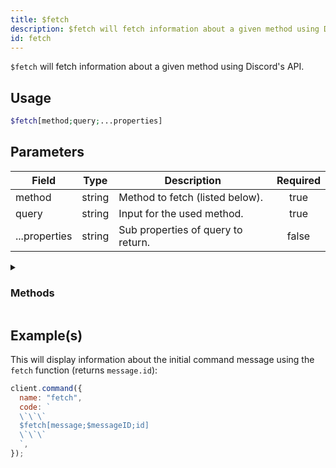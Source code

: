 ```yaml
---
title: $fetch
description: $fetch will fetch information about a given method using Discord's API.
id: fetch
---
```


`$fetch` will fetch information about a given method using Discord's API.

## Usage

```php
$fetch[method;query;...properties]
```

## Parameters

| Field         | Type   | Description                        | Required |
| ------------- | ------ | ---------------------------------- | :------: |
| method        | string | Method to fetch (listed below).    |   true   |
| query         | string | Input for the used method.         |   true   |
| ...properties | string | Sub properties of query to return. |  false   |

<details>
  <summary><h3> Methods </h3></summary>

| Methods             |
| ------------------- |
| message             |
| channel             |
| user                |
| invite              |
| webhook             |
| application         |
| command             |
| guildPreview        |
| guildTemplate       |
| premiumStickerPacks |
| sticker             |
| guildCommand        |
| default             |

</details>

## Example(s)

This will display information about the initial command message using the `fetch` function (returns `message.id`):

```javascript
client.command({
  name: "fetch",
  code: `
  \`\`\`
  $fetch[message;$messageID;id]
  \`\`\`
  `,
});
```
